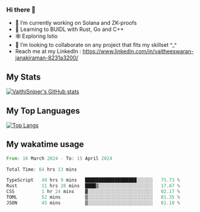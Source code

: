 ### Hi there 👋

- 🔭 I’m currently working on Solana and ZK-proofs
- 📖 Learning to BUIDL with Rust, Go and C++
- 🕸️ Exploring Istio
- 👯 I’m looking to collaborate on any project that fits my skillset ^_^
- Reach me at my LinkedIn : https://www.linkedin.com/in/vaitheeswaran-janakiraman-8231a3200/

## My Stats
[![VaithiSniper's GitHub stats](https://github-readme-stats.vercel.app/api?username=VaithiSniper&hide=stars&theme=radical)](https://github.com/anuraghazra/github-readme-stats)

## My Top Languages

[![Top Langs](https://github-readme-stats.vercel.app/api/top-langs/?username=VaithiSniper&layout=compact)](https://github.com/anuraghazra/github-readme-stats)

## My wakatime usage

<!--START_SECTION:waka-->

```rust
From: 16 March 2024 - To: 15 April 2024

Total Time: 64 hrs 13 mins

TypeScript   49 hrs 9 mins   ███████████████████░░░░░░   75.73 %
Rust         11 hrs 28 mins  ████▒░░░░░░░░░░░░░░░░░░░░   17.67 %
CSS          1 hr 24 mins    ▓░░░░░░░░░░░░░░░░░░░░░░░░   02.17 %
TOML         52 mins         ▒░░░░░░░░░░░░░░░░░░░░░░░░   01.35 %
JSON         45 mins         ▒░░░░░░░░░░░░░░░░░░░░░░░░   01.18 %
```

<!--END_SECTION:waka-->
